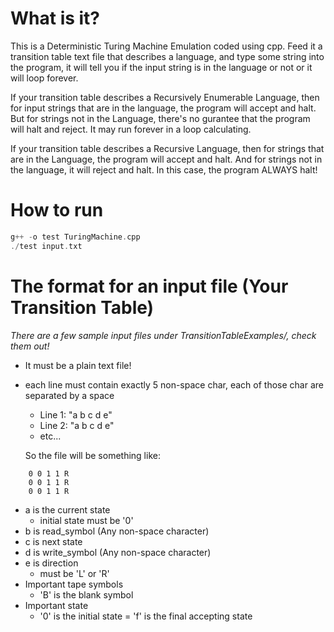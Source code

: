 # What is it?
  This is a Deterministic Turing Machine Emulation coded using cpp. Feed it a transition table text file that describes a language, and type some string into the program, it will tell you if the input string is in the language or not or it will loop forever. 

  If your transition table describes a Recursively Enumerable Language, then for input strings that are in the language, the program will accept and halt. But for strings not in the Language, there's no gurantee that the program will halt and reject. It may run forever in a loop calculating.

  If your transition table describes a Recursive Language, then for strings that are in the Language, the program will accept and halt. And for strings not in the language, it will reject and halt. In this case, the program ALWAYS halt!

# How to run
```cpp
g++ -o test TuringMachine.cpp
./test input.txt
```

# The format for an input file (Your Transition Table)
*There are a few sample input files under TransitionTableExamples/, check them out!*
* It must be a plain text file!
* each line must contain exactly 5 non-space char, each of those char are separated by a space
    - Line 1: "a b c d e"
    - Line 2: "a b c d e"
    - etc...
    
    So the file will be something like:
```
    0 0 1 1 R
    0 0 1 1 R
    0 0 1 1 R
```
* a is the current state
    - initial state must be '0'
* b is read_symbol  (Any non-space character)
* c is next state   
* d is write_symbol (Any non-space character)
* e is direction
    - must be 'L' or 'R'
* Important tape symbols
    - 'B' is the blank symbol
* Important state 
    - '0' is the initial state
    = 'f' is the final accepting state